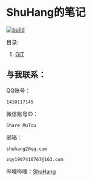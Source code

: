 # ShuHang的笔记
[![build](https://github.com/Anduin2017/HowToCook/actions/workflows/build.yml/badge.svg)](https://github.com/ShuHang2/ShuHang2.github.io)


目录:
1. [GiT](/Git/GIT.MD)

## 与我联系：
QQ账号：

```
1410117145
```

微信账号ID：

```
Share_MuTou
```

邮箱：

```
shuhang2@qq.com
```

```
zqy1907410767@163.com
```

哔哩哔哩：[ShuHang](https://space.bilibili.com/85119525?spm_id_from=333.1007.0.0
)